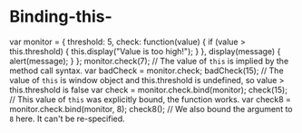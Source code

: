 # Binding-this-

var monitor = {
 threshold: 5,
 check: function(value) {
 if (value > this.threshold) {
 this.display("Value is too high!");
 }
 },
 display(message) {
 alert(message);
 }
};
monitor.check(7); // The value of `this` is implied by the method call syntax.
var badCheck = monitor.check;
badCheck(15); // The value of `this` is window object and this.threshold is undefined, so value >
this.threshold is false
var check = monitor.check.bind(monitor);
check(15); // This value of `this` was explicitly bound, the function works.
var check8 = monitor.check.bind(monitor, 8);
check8(); // We also bound the argument to `8` here. It can't be re-specified.
